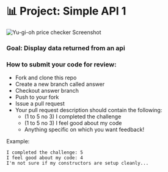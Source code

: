 # 📊 Project: Simple API 1
![Yu-gi-oh price checker Screenshot](https://user-images.githubusercontent.com/126501848/230804338-8a2eda90-7740-4b8a-8553-8ca44eee8eed.png)

### Goal: Display data returned from an api

### How to submit your code for review:

- Fork and clone this repo
- Create a new branch called answer
- Checkout answer branch
- Push to your fork
- Issue a pull request
- Your pull request description should contain the following:
  - (1 to 5 no 3) I completed the challenge
  - (1 to 5 no 3) I feel good about my code
  - Anything specific on which you want feedback!

Example:
```
I completed the challenge: 5
I feel good about my code: 4
I'm not sure if my constructors are setup cleanly...
```
